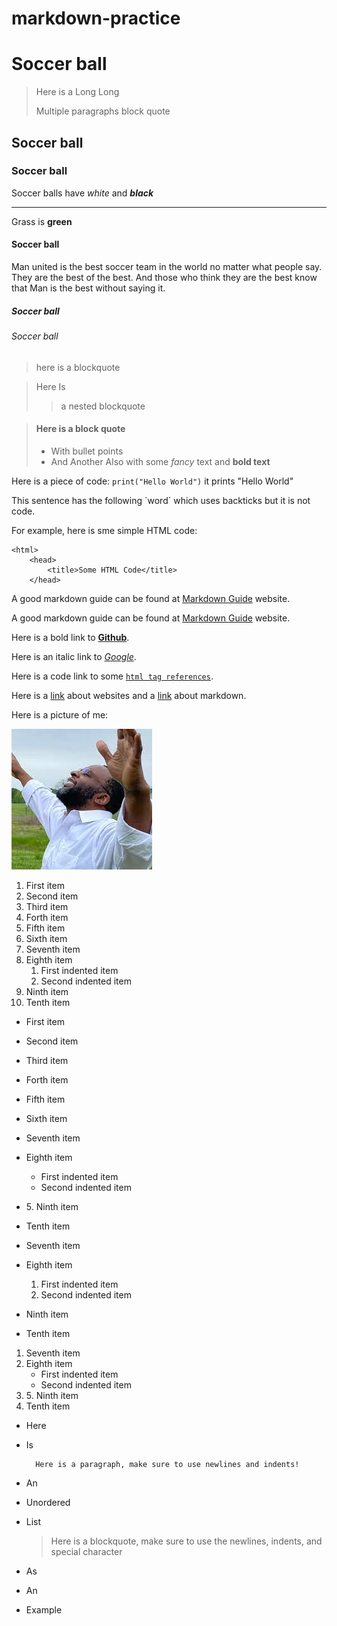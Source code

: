 # markdown-practice
# Soccer ball 
> Here is a 
> Long Long
>
> Multiple paragraphs
> block quote

## Soccer ball
### Soccer ball
Soccer balls have *white* and ***black*** 

***


Grass is **green**  
#### Soccer ball
Man united is the best soccer team in the world no matter what people say. They are the best of the best. And those who think they are the best know that Man is the best without saying it.
##### Soccer ball
###### Soccer ball
> here is a blockquote

> Here
> Is
>> a nested
> blockquote

> #### Here is a block quote
> - With bullet points
> - And Another
> Also with some *fancy* text and **bold text**

Here is a piece of code: `print("Hello World")` it prints "Hello World"

This sentence has the following \`word\` which uses backticks but it is not code.

For example, here is sme simple HTML code:

    <html>
        <head>
            <title>Some HTML Code</title>
        </head>
        
  A good markdown guide can be found at [Markdown Guide](https://markdownguide.org) website.     
 
 A good markdown guide can be found at [Markdown Guide](https://markdownguide.org " A good website for markdown reference") website.
 
 Here is a bold link to **[Github](https://github.com)**.
 
 Here is an italic link to *[Google](https://google.com)*.
 
 Here is a code link to some [`html tag references`](https://w3schools.com/tags/).
 
 Here is a [link][1] about websites and a [link][2] about markdown.
 
 [1]: <https://en.wikipedia.org/wiki/website> "Website on wikipedia"
 [2]: <https://en.wikipedia.org/wiki/Markdown> "Markdown on Wikipedia"
 
 
 Here is a picture of me:
 
 [![KudaPezzy](pezzypicture.jpeg "PezzyME")](https://www.facebook.com/pages/category/Lounge/Pastor-Pezzy-116249286427702/)
 
 
 1. First item
 2. Second item
 3. Third item
 4. Forth item
 5. Fifth item
 6. Sixth item
 7. Seventh item
 8. Eighth item
    1. First indented item
    2. Second indented item
 9. Ninth item
 5. Tenth item


- First item
- Second item
- Third item
- Forth item
- Fifth item
- Sixth item
- Seventh item
- Eighth item
    - First indented item
    - Second indented item
- 5\. Ninth item
- Tenth item

- Seventh item
- Eighth item
    1. First indented item
    2. Second indented item
- Ninth item
- Tenth item

1. Seventh item
2. Eighth item
    - First indented item
    - Second indented item
3. 5\. Ninth item
4. Tenth item

- Here
- Is

        Here is a paragraph, make sure to use newlines and indents!

- An 
- Unordered
- List

    > Here is a blockquote, make sure to use the newlines, indents, and special character

- As
- An
- Example

